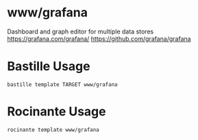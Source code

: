 # www/grafana
Dashboard and graph editor for multiple data stores
https://grafana.com/grafana/ https://github.com/grafana/grafana

# Bastille Usage
```shell
bastille template TARGET www/grafana
```

# Rocinante Usage
```shell
rocinante template www/grafana
```

